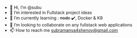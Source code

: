 - 👋 Hi, I’m @subu
- 👀 I’m interested in Fullstack project ideas
- 🌱 I’m currently learning : 
      ~~node~~ ✔️, 
      Docker & K8 
- 💞️ I’m looking to collaborate on any fullstack web applications
- 📫 How to reach me subramanya4shenoy@gmail.com

<!---
subramanya4shenoy/subramanya4shenoy is a ✨ special ✨ repository because its `README.md` (this file) appears on your GitHub profile.
You can click the Preview link to take a look at your changes.
--->
